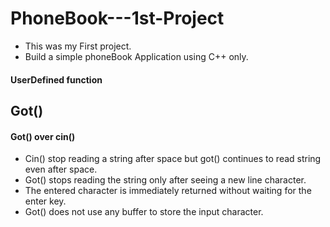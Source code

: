 # PhoneBook---1st-Project

* This was my First project.
* Build a simple phoneBook Application using C++ only.
#### UserDefined function 
## Got()
#### Got() over cin()
* Cin() stop reading a string after space but got() continues to read string even after space.
* Got() stops reading the string only after seeing a new line character.
* The entered character is immediately returned without waiting for the enter key.
* Got() does not use any buffer to store the input character.
